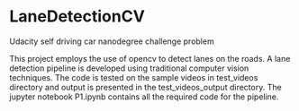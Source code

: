 # LaneDetectionCV
Udacity self driving car nanodegree challenge problem

This project employs the use of opencv to detect lanes on the roads. A lane detection pipeline is developed using traditional 
computer vision techniques. The code is tested on the sample videos in test_videos directory and output is presented in the 
test_videos_output directory. The jupyter notebook P1.ipynb contains all the required code for the pipeline.

